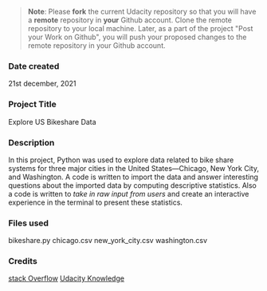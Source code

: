 >**Note**: Please **fork** the current Udacity repository so that you will have a **remote** repository in **your** Github account. Clone the remote repository to your local machine. Later, as a part of the project "Post your Work on Github", you will push your proposed changes to the remote repository in your Github account.

### Date created
21st december, 2021

### Project Title
Explore US Bikeshare Data

### Description
In this project, Python was used to explore data related to bike share systems for three major cities in the United States—Chicago, New York City, and Washington. A code is written to import the data and answer interesting questions about the imported data by computing descriptive statistics. Also a code is written to _take in raw input from users_ and create an interactive experience in the terminal to present these statistics.

### Files used
bikeshare.py
chicago.csv
new_york_city.csv
washington.csv

### Credits
[stack Overflow](https://stackoverflow.com/)
[Udacity Knowledge](https://knowledge.udacity.com/)
